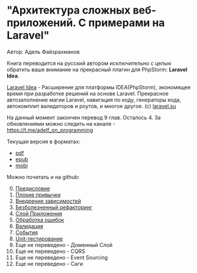 # "Архитектура сложных веб-приложений. С примерами на Laravel"

Автор: Адель Файзрахманов

Книга переводится на русский автором исключительно с целью обратить ваше внимание на прекрасный плагин для PhpStorm: **Laravel Idea**.

[Laravel Idea](https://laravel-idea.com) - Расширение для платформы IDEA(PhpStorm), экономящее время при разработке решений на основе Laravel. Прекрасное автозаполнение магии Laravel, навигация по коду, генераторы кода, автокомплит валидаторов и роутов, и многое другое. (с) [laravel.su](https://laravel.su)

На данный момент закончен перевод 9 глав. Осталось 4. За обновлениями можно следить на канале - https://t.me/adelf_on_programming

Текущая версия в форматах: 

* [pdf](https://github.com/adelf/acwa_book_ru/releases/download/v0.1/acwa_rus-preview.pdf)
* [epub](https://github.com/adelf/acwa_book_ru/releases/download/v0.1/acwa_rus-preview.epub)
* [mobi](https://github.com/adelf/acwa_book_ru/releases/download/v0.1/acwa_rus-preview.mobi)

Можно почитать и на github:

0. [Предисловие](manuscript/0-intro.md)
1. [Плохие привычки](manuscript/1-bad-habits.md)
2. [Внедрение зависимостей](manuscript/2-di.md)
3. [Безболезненный рефакторинг](manuscript/3-painless-refactoring.md)
4. [Слой Приложения](manuscript/4-application-layer.md)
5. [Обработка ошибок](manuscript/5-error-handling.md)
6. [Валидация](manuscript/6-validation.md)
7. [События](manuscript/7-events.md)
8. [Unit-тестирование](manuscript/8-unit-test.md)
9. Еще не переведено - Доменный Слой
10. Еще не переведено - CQRS
11. Еще не переведено - Event Sourcing
12. Еще не переведено - Саги
